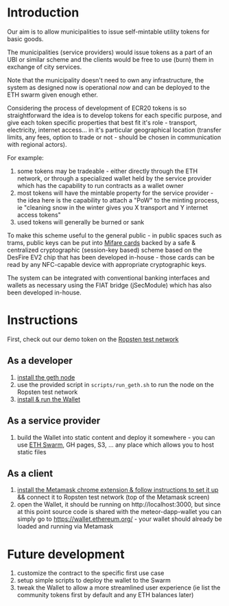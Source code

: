 # Introduction

Our aim is to allow municipalities to issue self-mintable utility tokens for
basic goods.

The municipalities (service providers) would issue tokens as a part of an UBI or similar
scheme and the clients would be free to use (burn) them in exchange of city services.

Note that the municipality doesn't need to own any infrastructure, the system as
designed now is operational *now* and can be deployed to the ETH swarm given enough ether.

Considering the process of development of ECR20 tokens is so straightforward the idea
is to develop tokens for each specific purpose, and give each token specific properties
that best fit it's role - transport, electricity, internet access... in it's particular
geographical location (transfer limits, any fees, option to trade or not - should be
chosen in communication with regional actors).

For example:

1. some tokens may be tradeable - either directly through the ETH network, or through 
a specialized wallet held by the service provider which has the capability to run
contracts as a wallet owner
2. most tokens will have the mintable property for the service provider - the idea 
here is the capability to attach a "PoW" to the minting process, ie "cleaning snow in the 
winter gives you X transport and Y internet access tokens"
3. used tokens will generally be burned or sank

To make this scheme useful to the general public - in public spaces such as trams, public keys can be put into [Mifare cards](https://en.wikipedia.org/wiki/MIFARE)
backed by a safe & centralized cryptographic (session-key based) scheme based on the DesFire EV2 chip
that has been developed in-house - those cards can be read by any NFC-capable device
with appropriate cryptographic keys. 

The system can be integrated with conventional banking interfaces and wallets as necessary using the FIAT bridge (jSecModule) which has also
been developed in-house.


# Instructions

First, check out our demo token on the [Ropsten test network](https://ropsten.etherscan.io/token/0x39dbb38e6d448ffd228534b21b9bf80e37d8fb3a)

## As a developer

1. [install the geth node](https://github.com/ethereum/go-ethereum/wiki/Installation-Instructions-for-Ubuntu)
  1. use the provided script in `scripts/run_geth.sh` to run the node on the Ropsten test network
2. [install & run the Wallet](https://github.com/ethereum/meteor-dapp-wallet/tree/87ccad69413cbdbcde2a3006b9f7ff701767f576)

## As a service provider

1. build the Wallet into static content and deploy it somewhere - you can use [ETH Swarm](https://medium.com/async-la/deploy-your-own-ethereum-blockchain-with-swarm-on-aws-bffc3d4dccc2), GH pages, S3, ... any place which allows you to host static files

## As a client

1. [install the Metamask chrome extension & follow instructions to set it up](https://metamask.io/) && connect it to Ropsten test network (top of the Metamask screen)
2. open the Wallet, it should be running on http://localhost:3000, but since at this point source code is shared with the meteor-dapp-wallet you can simply go to https://wallet.ethereum.org/ - your wallet should already be loaded and running via Metamask


# Future development

1. customize the contract to the specific first use case
2. setup simple scripts to deploy the wallet to the Swarm
3. tweak the Wallet to allow a more streamlined user experience (ie list the community tokens first by default and any ETH balances later)